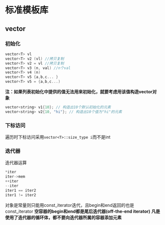 # 标准模板库
## vector
### 初始化
```C
vector<T> vl
vector<T> v2 (vl) //拷贝复制
vector<T> v2 = vl //拷贝复制
vector<T> v3 (n, val) //n个val
vector<T> v4 (n)
vector<T> v5 {a,b,c... }
vector<T> v5 = {a,b,c...)
```
**注：如果列表初始化中提供的值无法用来初始化，就要考虑用该值构造vector对象**
```C
vector<string> v1{10}; // 构造出10个默认初始化的元素
vector<string> v2{10, "hi"}; // 构造出10个值为"hi"的元素
```
### 下标访问
遍历时下标访问采用`vector<T>::size_type i`而不是int
### 迭代器
迭代器运算
```C
*iter
iter->mem
++iter
--iter
iter1 == iter2
iter1 != iter2
```
对象是常量则只能用const_iterator迭代，且begin和end返回的也是const_iterator
**空容器的begin和end都是尾后迭代器(off-the-end iterator)**
**凡是使用了迭代器的循环体，都不要向迭代器所属的容器添加元素**